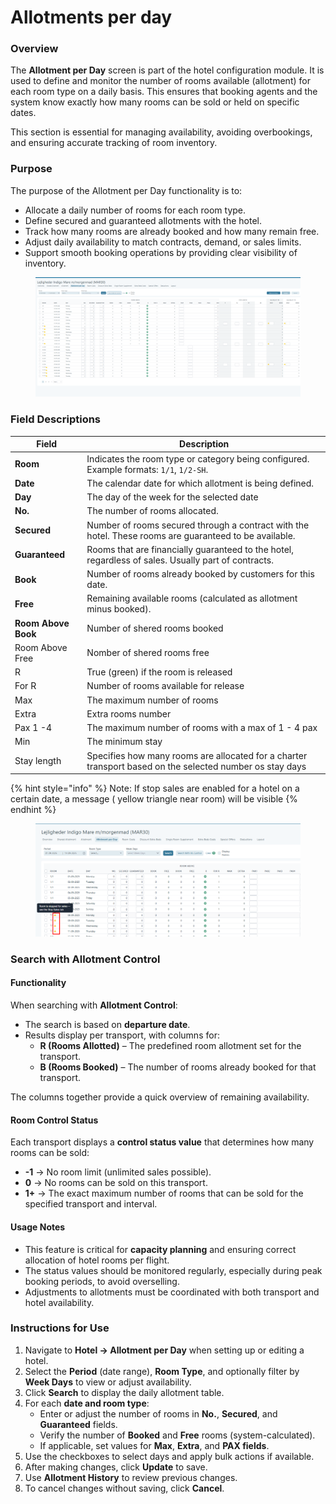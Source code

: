 # Allotments per day

### **Overview**

The **Allotment per Day** screen is part of the hotel configuration module. It is used to define and monitor the number of rooms available (allotment) for each room type on a daily basis. This ensures that booking agents and the system know exactly how many rooms can be sold or held on specific dates.

This section is essential for managing availability, avoiding overbookings, and ensuring accurate tracking of room inventory.

### **Purpose**

The purpose of the Allotment per Day functionality is to:

* Allocate a daily number of rooms for each room type.
* Define secured and guaranteed allotments with the hotel.
* Track how many rooms are already booked and how many remain free.
* Adjust daily availability to match contracts, demand, or sales limits.
* Support smooth booking operations by providing clear visibility of inventory.

<figure><img src="../../../.gitbook/assets/image (1) (1) (1) (1) (1) (1).png" alt=""><figcaption></figcaption></figure>

### **Field Descriptions**

| Field                | Description                                                                                              |
| -------------------- | -------------------------------------------------------------------------------------------------------- |
| **Room**             | Indicates the room type or category being configured. Example formats: `1/1`, `1/2-SH`.                  |
| **Date**             | The calendar date for which allotment is being defined.                                                  |
| **Day**              | The day of the week for the selected date                                                                |
| **No.**              | The number of rooms allocated.                                                                           |
| **Secured**          | Number of rooms secured through a contract with the hotel. These rooms are guaranteed to be available.   |
| **Guaranteed**       | Rooms that are financially guaranteed to the hotel, regardless of sales. Usually part of contracts.      |
| **Book**             | Number of rooms already booked by customers for this date.                                               |
| **Free**             | Remaining available rooms (calculated as allotment minus booked).                                        |
| **Room Above  Book** | Number of shered rooms booked                                                                            |
| Room Above Free      | Nomber of shered rooms free                                                                              |
| R                    | True (green) if the room is released                                                                     |
| For R                | Number of rooms available for release                                                                    |
| Max                  | The maximum number of rooms                                                                              |
| Extra                | Extra rooms number                                                                                       |
| Pax 1 -4             | The maximum number of rooms with a max of  1 - 4 pax                                                     |
| Min                  | The minimum stay                                                                                         |
| Stay length          | Specifies how many rooms are allocated for a charter transport based on the selected number os stay days |

{% hint style="info" %}
Note: If stop sales are enabled for a hotel on a certain date, a message ( yellow triangle near room) will be visible&#x20;
{% endhint %}

<figure><img src="../../../.gitbook/assets/image (1) (1) (1) (1) (1) (1) (1).png" alt=""><figcaption></figcaption></figure>



### Search with Allotment Control

#### **Functionality**

When searching with **Allotment Control**:

* The search is based on **departure date**.
* Results display per transport, with columns for:
  * **R (Rooms Allotted)** – The predefined room allotment set for the transport.
  * **B (Rooms Booked)** – The number of rooms already booked for that transport.

The columns together provide a quick overview of remaining availability.

#### **Room Control Status**

Each transport displays a **control status value** that determines how many rooms can be sold:

* **-1** → No room limit (unlimited sales possible).
* **0** → No rooms can be sold on this transport.
* **1+** → The exact maximum number of rooms that can be sold for the specified transport and interval.

#### **Usage Notes**

* This feature is critical for **capacity planning** and ensuring correct allocation of hotel rooms per flight.
* The status values should be monitored regularly, especially during peak booking periods, to avoid overselling.
* Adjustments to allotments must be coordinated with both transport and hotel availability.

### **Instructions for Use**

1. Navigate to **Hotel → Allotment per Day** when setting up or editing a hotel.
2. Select the **Period** (date range), **Room Type**, and optionally filter by **Week Days** to view or adjust availability.
3. Click **Search** to display the daily allotment table.
4. For each **date and room type**:
   * Enter or adjust the number of rooms in **No.**, **Secured**, and **Guaranteed** fields.
   * Verify the number of **Booked** and **Free** rooms (system-calculated).
   * If applicable, set values for **Max**, **Extra**, and **PAX fields**.
5. Use the checkboxes to select days and apply bulk actions if available.
6. After making changes, click **Update** to save.
7. Use **Allotment History** to review previous changes.
8. To cancel changes without saving, click **Cancel**.
